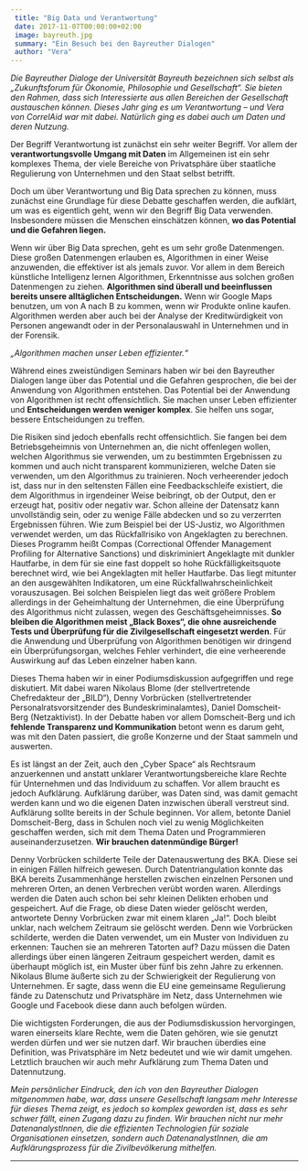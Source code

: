 ```yaml
---
 title: "Big Data und Verantwortung"
 date: 2017-11-07T00:00:00+02:00
 image: bayreuth.jpg
 summary: "Ein Besuch bei den Bayreuther Dialogen"
 author: "Vera"
---
```



*Die Bayreuther Dialoge der Universität Bayreuth bezeichnen sich selbst
als „Zukunftsforum für Ökonomie, Philosophie und Gesellschaft“. Sie
bieten den Rahmen, dass sich Interessierte aus allen Bereichen der
Gesellschaft austauschen können. Dieses Jahr ging es um Verantwortung –
und Vera von CorrelAid war mit dabei. Natürlich ging es dabei auch um
Daten und deren Nutzung.*

Der Begriff Verantwortung ist zunächst ein sehr weiter Begriff. Vor
allem der **verantwortungsvolle Umgang mit Daten** im Allgemeinen ist
ein sehr komplexes Thema, der viele Bereiche von Privatsphäre über
staatliche Regulierung von Unternehmen und den Staat selbst betrifft.

Doch um über Verantwortung und Big Data sprechen zu können, muss
zunächst eine Grundlage für diese Debatte geschaffen werden, die
aufklärt, um was es eigentlich geht, wenn wir den Begriff Big Data
verwenden. Insbesondere müssen die Menschen einschätzen können, **wo das
Potential und die Gefahren liegen.**

Wenn wir über Big Data sprechen, geht es um sehr große Datenmengen.
Diese großen Datenmengen erlauben es, Algorithmen in einer Weise
anzuwenden, die effektiver ist als jemals zuvor. Vor allem in dem
Bereich künstliche Intelligenz lernen Algorithmen, Erkenntnisse aus
solchen großen Datenmengen zu ziehen. **Algorithmen sind überall und
beeinflussen bereits unsere alltäglichen Entscheidungen.** Wenn wir
Google Maps benutzen, um von A nach B zu kommen, wenn wir Produkte
online kaufen. Algorithmen werden aber auch bei der Analyse der
Kreditwürdigkeit von Personen angewandt oder in der Personalauswahl in
Unternehmen und in der Forensik.

*„Algorithmen machen unser Leben effizienter.“*

Während eines zweistündigen Seminars haben wir bei den Bayreuther
Dialogen lange über das Potential und die Gefahren gesprochen, die bei
der Anwendung von Algorithmen entstehen. Das Potential bei der Anwendung
von Algorithmen ist recht offensichtlich. Sie machen unser Leben
effizienter und **Entscheidungen werden weniger komplex**. Sie helfen
uns sogar, bessere Entscheidungen zu treffen.

Die Risiken sind jedoch ebenfalls recht offensichtlich. Sie fangen bei
dem Betriebsgeheimnis von Unternehmen an, die nicht offenlegen wollen,
welchen Algorithmus sie verwenden, um zu bestimmten Ergebnissen zu
kommen und auch nicht transparent kommunizieren, welche Daten sie
verwenden, um den Algorithmus zu trainieren. Noch verheerender jedoch
ist, dass nur in den seltensten Fällen eine Feedbackschleife existiert,
die dem Algorithmus in irgendeiner Weise beibringt, ob der Output, den
er erzeugt hat, positiv oder negativ war. Schon alleine der Datensatz
kann unvollständig sein, oder zu wenige Fälle abdecken und so zu
verzerrten Ergebnissen führen. Wie zum Beispiel bei der US-Justiz, wo
Algorithmen verwendet werden, um das Rückfallrisiko von Angeklagten zu
berechnen. Dieses Programm heißt Compas (Correctional Offender
Management Profiling for Alternative Sanctions) und diskriminiert
Angeklagte mit dunkler Hautfarbe, in dem für sie eine fast doppelt so
hohe Rückfälligkeitsquote berechnet wird, wie bei Angeklagten mit heller
Hautfarbe. Das liegt mitunter an den ausgewählten Indikatoren, um eine
Rückfallwahrscheinlichkeit vorauszusagen. Bei solchen Beispielen liegt
das weit größere Problem allerdings in der Geheimhaltung der
Unternehmen, die eine Überprüfung des Algorithmus nicht zulassen, wegen
des Geschäftsgeheimnisses. **So bleiben die Algorithmen meist „Black
Boxes“, die ohne ausreichende Tests und Überprüfung für die
Zivilgesellschaft eingesetzt werden**. Für die Anwendung und Überprüfung
von Algorithmen benötigen wir dringend ein Überprüfungsorgan, welches
Fehler verhindert, die eine verheerende Auswirkung auf das Leben
einzelner haben kann.

Dieses Thema haben wir in einer Podiumsdiskussion aufgegriffen und rege
diskutiert. Mit dabei waren Nikolaus Blome (der stellvertretende
Chefredakteur der „BILD“), Denny Vorbrücken (stellvertretender
Personalratsvorsitzender des Bundeskriminalamtes), Daniel Domscheit-Berg
(Netzaktivist). In der Debatte haben vor allem Domscheit-Berg und ich
**fehlende Transparenz und Kommunikation** betont wenn es darum geht,
was mit den Daten passiert, die große Konzerne und der Staat sammeln und
auswerten.

Es ist längst an der Zeit, auch den „Cyber Space“ als Rechtsraum
anzuerkennen und anstatt unklarer Verantwortungsbereiche klare Rechte
für Unternehmen und das Individuum zu schaffen. Vor allem braucht es
jedoch Aufklärung. Aufklärung darüber, was Daten sind, was damit gemacht
werden kann und wo die eigenen Daten inzwischen überall verstreut sind.
Aufklärung sollte bereits in der Schule beginnen. Vor allem, betonte
Daniel Domscheit-Berg, dass in Schulen noch viel zu wenig Möglichkeiten
geschaffen werden, sich mit dem Thema Daten und Programmieren
auseinanderzusetzen. **Wir brauchen datenmündige Bürger!**

Denny Vorbrücken schilderte Teile der Datenauswertung des BKA. Diese sei
in einigen Fällen hilfreich gewesen. Durch Datentriangulation konnte das
BKA bereits Zusammenhänge herstellen zwischen einzelnen Personen und
mehreren Orten, an denen Verbrechen verübt worden waren. Allerdings
werden die Daten auch schon bei sehr kleinen Delikten erhoben und
gespeichert. Auf die Frage, ob diese Daten wieder gelöscht werden,
antwortete Denny Vorbrücken zwar mit einem klaren „Ja!“. Doch bleibt
unklar, nach welchem Zeitraum sie gelöscht werden. Denn wie Vorbrücken
schilderte, werden die Daten verwendet, um ein Muster von Individuen zu
erkennen: Tauchen sie an mehreren Tatorten auf? Dazu müssen die Daten
allerdings über einen längeren Zeitraum gespeichert werden, damit es
überhaupt möglich ist, ein Muster über fünf bis zehn Jahre zu erkennen.
Nikolaus Blume äußerte sich zu der Schwierigkeit der Regulierung von
Unternehmen. Er sagte, dass wenn die EU eine gemeinsame Regulierung
fände zu Datenschutz und Privatsphäre im Netz, dass Unternehmen wie
Google und Facebook diese dann auch befolgen würden.

Die wichtigsten Forderungen, die aus der Podiumsdiskussion hervorgingen,
waren einerseits klare Rechte, wem die Daten gehören, wie sie genutzt
werden dürfen und wer sie nutzen darf. Wir brauchen überdies eine
Definition, was Privatsphäre im Netz bedeutet und wie wir damit umgehen.
Letztlich brauchen wir auch mehr Aufklärung zum Thema Daten und
Datennutzung.

*Mein persönlicher Eindruck, den ich von den Bayreuther Dialogen
mitgenommen habe, war, dass unsere Gesellschaft langsam mehr Interesse
für dieses Thema zeigt, es jedoch so komplex geworden ist, dass es sehr
schwer fällt, einen Zugang dazu zu finden. Wir brauchen nicht nur mehr
DatenanalystInnen, die die effizienten Technologien für soziale
Organisationen einsetzen, sondern auch DatenanalystInnen, die am
Aufklärungsprozess für die Zivilbevölkerung mithelfen.*

------------------------------------------------------------------------


